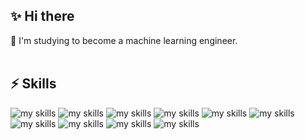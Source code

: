 <!-- プロフィールや連絡先を変更 -->
## ✨ Hi there

🌱 I'm studying to become a machine learning engineer.
<br>
<br>

## ⚡ Skills
<img alt="my skills" src="https://skillicons.dev/icons?theme=light&perline=10&i=c,cpp,cmake" />
<img alt="my skills" src="https://skillicons.dev/icons?theme=light&perline=10&i=html,css,tailwind,js,ts,react,materialui,next" />
<img alt="my skills" src="https://skillicons.dev/icons?theme=light&perline=10&i=python,php,java,fastapi,laravel" />
<img alt="my skills" src="https://skillicons.dev/icons?theme=light&perline=10&i=figma,wordpress" />
<img alt="my skills" src="https://skillicons.dev/icons?theme=light&perline=10&i=opencv,sklearn,pytorch" />
<img alt="my skills" src="https://skillicons.dev/icons?theme=light&perline=10&i=mysql,postgres,prisma" />
<img alt="my skills" src="https://skillicons.dev/icons?theme=light&perline=10&i=git,github,githubactions" />
<img alt="my skills" src="https://skillicons.dev/icons?theme=light&perline=10&i=docker,ubuntu,linux,powershell" />
<img alt="my skills" src="https://skillicons.dev/icons?theme=light&perline=10&i=azure,gcp" />
<img alt="my skills" src="https://skillicons.dev/icons?theme=light&perline=10&i=md,latex" />
<br>

<!--
This repository is a ✨ _special_ ✨ repository because its `README.md` (this file) appears on your GitHub profile.

Here are some ideas to get you started:

- 🔭 I’m currently working on ...
- 🌱 I’m currently learning ...
- 👯 I’m looking to collaborate on ...
- 🤔 I’m looking for help with ...
- 💬 Ask me about ...
- 📫 How to reach me: ...
- 😄 Pronouns: ...
- ⚡ Fun fact: ...
- 🧑‍💻
-->

